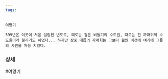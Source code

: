 ```yaml
---
tags:
---
```



```
여명기

599년은 이곳이 처음 설립된 년도로, 때로는 검은 비둘기의 수도원, 때로는 흰 까마귀의 수도원이라 불리기도 하였다... 하지만 삼중 매듭의 자매회는 그보다 훨씬 이전에 여기에 그들의 사원을 처음 지었다. 
```





### 상세

#여명기
